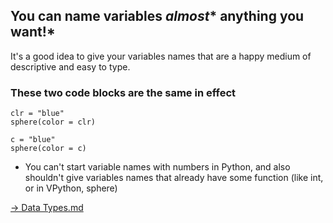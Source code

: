 ## You can name variables *almost** anything you want!*

It's a good idea to give your variables names that are a happy medium of descriptive and easy to type.

### These two code blocks are the same in effect

```
clr = "blue"
sphere(color = clr)
```

```
c = "blue"
sphere(color = c)
```
* You can't start variable names with numbers in Python, and also shouldn't give variables names that already have some function (like int, or in VPython, sphere)


[-> Data Types.md](/variables-data-types-operations/06_dataTypes.md)